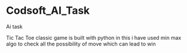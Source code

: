 # Codsoft_AI_Task
Ai task

 Tic Tac Toe classic game is built with python in this i have used min max algo to check all the possibility of move which
 can lead to win 
